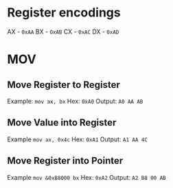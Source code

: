 # Register encodings
AX - `0xAA`
BX - `OxAB`
CX - `0xAC`
DX - `0xAD`
# MOV
## Move Register to Register
Example: `mov ax, bx`
Hex: `0xA0`
Output: `A0 AA AB`
## Move Value into Register
Example `mov ax, 0x4c`
Hex: `0xA1`
Output: `A1 AA 4C`
## Move Register into Pointer
Example `mov &0xB8000 bx`
Hex: `0xA2`
Output: `A2 B8 00 AB`
